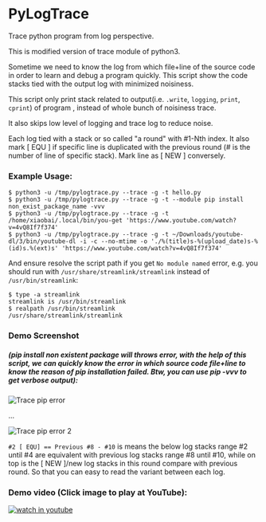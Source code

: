 # PyLogTrace
Trace python program from log perspective.

This is modified version of trace module of python3.

Sometime we need to know the log from which file+line of the source code in order to learn and debug a program quickly. This script show the code stacks tied with the output log with minimized noisiness.

This script only print stack related to output(i.e. `.write`, `logging`, `print`, `cprint`) of program
, instead of whole bunch of noisiness trace.

It also skips low level of logging and trace log to reduce noise.

Each log tied with a stack or so called "a round" with #1-Nth index. It also mark [ EQU ] if specific line is duplicated with the previous round (# is the number of line of specific stack). Mark line as [ NEW ] conversely.

### Example Usage:

    $ python3 -u /tmp/pylogtrace.py --trace -g -t hello.py
    $ python3 -u /tmp/pylogtrace.py --trace -g -t --module pip install non_exist_package_name -vvv
    $ python3 -u /tmp/pylogtrace.py --trace -g -t /home/xiaobai/.local/bin/you-get 'https://www.youtube.com/watch?v=4vQ8If7f374'
    $ python3 -u /tmp/pylogtrace.py --trace -g -t ~/Downloads/youtube-dl/3/bin/youtube-dl -i -c --no-mtime -o './%(title)s-%(upload_date)s-%(id)s.%(ext)s' 'https://www.youtube.com/watch?v=4vQ8If7f374'

And ensure resolve the script path if you get `No module named` error, e.g. you should run with `/usr/share/streamlink/streamlink` instead of `/usr/bin/streamlink`:  

    $ type -a streamlink
    streamlink is /usr/bin/streamlink
    $ realpath /usr/bin/streamlink
    /usr/share/streamlink/streamlink

### Demo Screenshot 
##### (pip install non existent package will throws error, with the help of this script, we can quickly know the error in which source code file+line to know the reason of pip installation failed. Btw, you can use pip -vvv to get verbose output):

 ![Trace pip error](https://1.bp.blogspot.com/-Mg9YUbUClEM/YCBLU4TMfdI/AAAAAAAAv9Y/QqXphACEQggtU6zVI8fcJvk693sJWrdvwCLcBGAsYHQ/s1366/1612729092_2021-02-08_FsUeEqfhGE.png "Trace pip error")

...

 ![Trace pip error 2](https://1.bp.blogspot.com/-e_7CnkHSkZ0/YCBLiKqeP5I/AAAAAAAAv9c/lZxNQJks4rAyokuzjkGotEela1XVYBOnACLcBGAsYHQ/s1006/1612729104_2021-02-08_nMwiCVGIsl.png "Trace pip error 2")

`#2 [ EQU] == Previous #8 - #10` is means the below log stacks range #2 until #4 are equivalent with previous log stacks range #8 until #10, while on top is the [ NEW ]/new log stacks in this round compare with previous round. So that you can easy to read the variant between each log.

### Demo video (Click image to play at YouTube):

[![watch in youtube](https://i.ytimg.com/vi/LjOyqPW4p8U/hqdefault.jpg)](https://www.youtube.com/watch?v=LjOyqPW4p8U "PyLogTrace")
